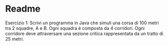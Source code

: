 # Readme
Esercizio 1:
Scrivi un programma in Java che simuli una corsa di 100 metri tra 2 squadre, A e B.
Ogni squadra è composta da 4 corridori. Ogni corridore deve attraversare una sezione critica rappresentata da un tratto di 25 metri.